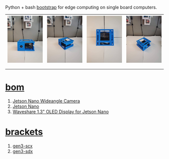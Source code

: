 Python + bash <a href="https://github.com/kamangir/blue-sbc">bootstrap</a> for edge computing on single board computers.

| [![image](../images/eye_nano-1.jpg)](https://github.com/kamangir/blue-bracket/blob/main/images/eye_nano-1.jpg) | [![image](../images/eye_nano-2.jpg)](https://github.com/kamangir/blue-bracket/blob/main/images/eye_nano-2.jpg) | [![image](../images/eye_nano-3.jpg)](https://github.com/kamangir/blue-bracket/blob/main/images/eye_nano-3.jpg) | [![image](../images/eye_nano-4.jpg)](https://github.com/kamangir/blue-bracket/blob/main/images/eye_nano-4.jpg) |
| --- | --- | --- | --- |

---

# [bom](../parts.md)

1. [Jetson Nano Wideangle Camera](../parts.md#jetson-nano-wideangle-camera)
1. [Jetson Nano](../parts.md#jetson-nano)
1. [Waveshare 1.3" OLED Display for Jetson Nano](../parts.md#waveshare-13-oled-display-for-jetson-nano)

# [brackets](../brackets)

1. [gen3-scx](../brackets/gen3-scx/gen3-scx.stl)
1. [gen3-sdx](../brackets/gen3-sdx/gen3-sdx.stl)

